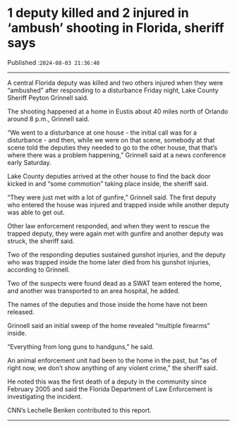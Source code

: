# 1 deputy killed and 2 injured in ‘ambush’ shooting in Florida, sheriff says

Published :`2024-08-03 21:36:40`

---

A central Florida deputy was killed and two others injured when they were “ambushed” after responding to a disturbance Friday night, Lake County Sheriff Peyton Grinnell said.

The shooting happened at a home in Eustis about 40 miles north of Orlando around 8 p.m., Grinnell said.

“We went to a disturbance at one house - the initial call was for a disturbance - and then, while we were on that scene, somebody at that scene told the deputies they needed to go to the other house, that that’s where there was a problem happening,” Grinnell said at a news conference early Saturday.

Lake County deputies arrived at the other house to find the back door kicked in and “some commotion” taking place inside, the sheriff said.

“They were just met with a lot of gunfire,” Grinnell said. The first deputy who entered the house was injured and trapped inside while another deputy was able to get out.

Other law enforcement responded, and when they went to rescue the trapped deputy, they were again met with gunfire and another deputy was struck, the sheriff said.

Two of the responding deputies sustained gunshot injuries, and the deputy who was trapped inside the home later died from his gunshot injuries, according to Grinnell.

Two of the suspects were found dead as a SWAT team entered the home, and another was transported to an area hospital, he added.

The names of the deputies and those inside the home have not been released.

Grinnell said an initial sweep of the home revealed “multiple firearms” inside.

“Everything from long guns to handguns,” he said.

An animal enforcement unit had been to the home in the past, but “as of right now, we don’t show anything of any violent crime,” the sheriff said.

He noted this was the first death of a deputy in the community since February 2005 and said the Florida Department of Law Enforcement is investigating the incident.

CNN’s Lechelle Benken contributed to this report.

---

